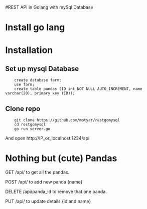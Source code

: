 #REST API in Golang with mySql Database

# Install go lang

# Installation

## Set up mysql Database
        create database farm;
        use farm;
        create table pandas (ID int NOT NULL AUTO_INCREMENT, name varchar(20), primary key (ID));
        
## Clone repo
        git clone https://github.com/motyar/restgomysql
        cd restgomysql
        go run server.go

And open http://IP_or_localhost:1234/api

# Nothing but (cute) Pandas

GET /api/ to get all the pandas.

POST /api/ to add new panda {name}

DELETE /api/panda_id to remove that one panda.

PUT /api/ to update details {id and name}



